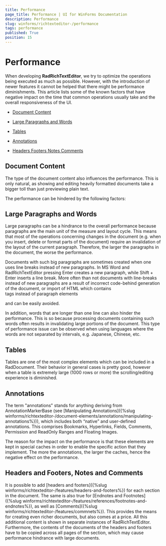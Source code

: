 ```yaml
---
title: Performance
page_title: Performance | UI for WinForms Documentation
description: Performance
slug: winforms/richtexteditor-/performance
tags: performance
published: True
position: 15
---
```


# Performance



When developing __RadRichTextEditor__, we try to optimize the operations being executed as much as possible.
        However, with the introduction of newer features it cannot be helped that there might be performance diminishments. This article
        lists some of the known factors that have negative impact on the time that common operations usually take and the overall responsiveness of the UI.
      

* [Document Content](#document-content)

* [Large Paragraphs and Words](#large-paragraphs-and-words)

* [Tables](#tables)

* [Annotations](#annotations)

* [Headers Footers Notes Comments](#headers-and-footers,-notes-and-comments)

## Document Content

The type of the document content also influences the performance. This is only natural, as showing and editing heavily formatted documents
          take a bigger toll than just previewing plain text.
        

The performance can be hindered by the following factors:
        

## Large Paragraphs and Words

Large paragraphs can be a hindrance to the overall performance because paragraphs are the main unit of the measure and layout cycle.
          This means that most of the operations concerning changes in the document (e.g. when you insert, delete or format parts of the document)
          require an invalidation of the layout of the current paragraph. Therefore, the larger the paragraphs in the document, the worse the performance.
        

Documents with such big paragraphs are sometimes created when one uses line breaks instead of new paragraphs. In MS Word and
          RadRichTextEditor pressing Enter creates a new paragraph, while Shift + Enter inserts a line break. More often than not documents
          with line-breaks instead of new paragraphs are a result of incorrect code-behind generation of the document, or import of HTML
          which contains <br /> tags instead of paragraph elements <p></p> and can be easily avoided.
        

In addition, words that are longer than one line can also hinder the performance. This is so because processing documents containing
          such words often results in invalidating large portions of the document. This type of performance issue can be observed when using languages
          where the words are not separated by intervals, e.g. Japanese, Chinese, etc.
        

## Tables

Tables are one of the most complex elements which can be included in a RadDocument. Their behavior in general cases is pretty good, however
          when a table is extremely large (1000 rows or more) the scrolling/editing experience is diminished.
        

## Annotations

The term "annotations" stands for anything deriving from AnnotationMarkerBase (see [Manipulating Annotations]({%slug winforms/richtexteditor-/document-elements/annotations/manipulating-annotations%})),
          which includes both “native” and user-defined annotations. This comprises Bookmarks, Hyperlinks, Fields, Comments, Permission and ReadOnly Ranges and
          Floating Images.
        

The reason for the impact on the performance is that these elements are kept in special caches in order to enable the specific action that they implement.
          The more the annotations, the larger the caches, hence the negative effect on the performance.
        

## Headers and Footers, Notes and Comments

It is possible to add [headers and footers]({%slug winforms/richtexteditor-/features/headers-and-footers%}) for each section in the document. The same is also
          true for [Endnotes and Footnotes]({%slug winforms/richtexteditor-/features/references/footnotes-and-endnotes%}), as well as
          [Comments]({%slug winforms/richtexteditor-/features/commnets%}). This provides the means for creating even richer documents, but also comes at a
          price. All this additional content is shown in separate instances of RadRichTextEditor. Furthermore, the contents of the documents of the headers and footers
          have to be copied across all pages of the section, which may cause performance hindrance with large documents.
        

